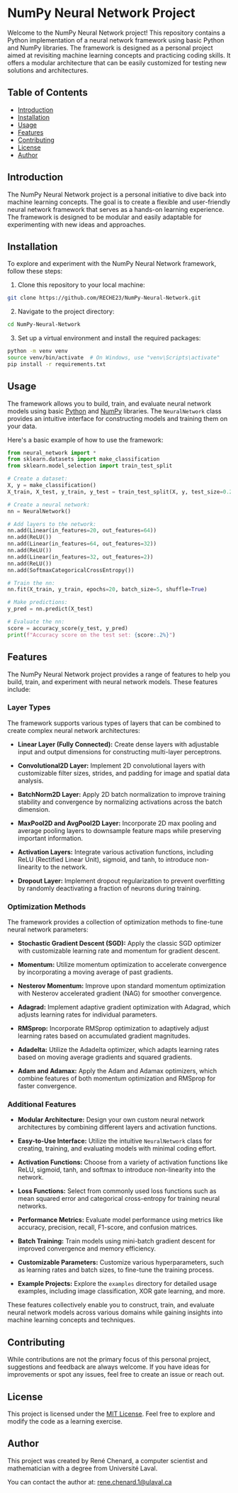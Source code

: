 # NumPy Neural Network Project

Welcome to the NumPy Neural Network project! This repository contains a Python implementation of a neural network framework using basic Python and NumPy libraries. The framework is designed as a personal project aimed at revisiting machine learning concepts and practicing coding skills. It offers a modular architecture that can be easily customized for testing new solutions and architectures.

## Table of Contents

- [Introduction](#introduction)
- [Installation](#installation)
- [Usage](#usage)
- [Features](#features)
- [Contributing](#contributing)
- [License](#license)
- [Author](#author)

## Introduction

The NumPy Neural Network project is a personal initiative to dive back into machine learning concepts. The goal is to create a flexible and user-friendly neural network framework that serves as a hands-on learning experience. The framework is designed to be modular and easily adaptable for experimenting with new ideas and approaches.

## Installation

To explore and experiment with the NumPy Neural Network framework, follow these steps:

1. Clone this repository to your local machine:

```bash
git clone https://github.com/RECHE23/NumPy-Neural-Network.git
```

2. Navigate to the project directory:
```bash
cd NumPy-Neural-Network
```

3. Set up a virtual environment and install the required packages:
```bash
python -m venv venv
source venv/bin/activate  # On Windows, use "venv\Scripts\activate"
pip install -r requirements.txt
```

## Usage

The framework allows you to build, train, and evaluate neural network models using basic [Python](https://www.python.org/) and [NumPy](https://numpy.org/) libraries. The `NeuralNetwork` class provides an intuitive interface for constructing models and training them on your data.

Here's a basic example of how to use the framework:

```python
from neural_network import *
from sklearn.datasets import make_classification
from sklearn.model_selection import train_test_split

# Create a dataset:
X, y = make_classification()
X_train, X_test, y_train, y_test = train_test_split(X, y, test_size=0.2)

# Create a neural network:
nn = NeuralNetwork()

# Add layers to the network:
nn.add(Linear(in_features=20, out_features=64))
nn.add(ReLU())
nn.add(Linear(in_features=64, out_features=32))
nn.add(ReLU())
nn.add(Linear(in_features=32, out_features=2))
nn.add(ReLU())
nn.add(SoftmaxCategoricalCrossEntropy())

# Train the nn:
nn.fit(X_train, y_train, epochs=20, batch_size=5, shuffle=True)

# Make predictions:
y_pred = nn.predict(X_test)

# Evaluate the nn:
score = accuracy_score(y_test, y_pred)
print(f"Accuracy score on the test set: {score:.2%}")
```

## Features

The NumPy Neural Network project provides a range of features to help you build, train, and experiment with neural network models. These features include:

### Layer Types

The framework supports various types of layers that can be combined to create complex neural network architectures:

- **Linear Layer (Fully Connected):** Create dense layers with adjustable input and output dimensions for constructing multi-layer perceptrons.

- **Convolutional2D Layer:** Implement 2D convolutional layers with customizable filter sizes, strides, and padding for image and spatial data analysis.

- **BatchNorm2D Layer:** Apply 2D batch normalization to improve training stability and convergence by normalizing activations across the batch dimension.

- **MaxPool2D and AvgPool2D Layer:** Incorporate 2D max pooling and average pooling layers to downsample feature maps while preserving important information.

- **Activation Layers:** Integrate various activation functions, including ReLU (Rectified Linear Unit), sigmoid, and tanh, to introduce non-linearity to the network.

- **Dropout Layer:** Implement dropout regularization to prevent overfitting by randomly deactivating a fraction of neurons during training.

### Optimization Methods

The framework provides a collection of optimization methods to fine-tune neural network parameters:

- **Stochastic Gradient Descent (SGD):** Apply the classic SGD optimizer with customizable learning rate and momentum for gradient descent.

- **Momentum:** Utilize momentum optimization to accelerate convergence by incorporating a moving average of past gradients.

- **Nesterov Momentum:** Improve upon standard momentum optimization with Nesterov accelerated gradient (NAG) for smoother convergence.

- **Adagrad:** Implement adaptive gradient optimization with Adagrad, which adjusts learning rates for individual parameters.

- **RMSprop:** Incorporate RMSprop optimization to adaptively adjust learning rates based on accumulated gradient magnitudes.

- **Adadelta:** Utilize the Adadelta optimizer, which adapts learning rates based on moving average gradients and squared gradients.

- **Adam and Adamax:** Apply the Adam and Adamax optimizers, which combine features of both momentum optimization and RMSprop for faster convergence.

### Additional Features

- **Modular Architecture:** Design your own custom neural network architectures by combining different layers and activation functions.

- **Easy-to-Use Interface:** Utilize the intuitive `NeuralNetwork` class for creating, training, and evaluating models with minimal coding effort.

- **Activation Functions:** Choose from a variety of activation functions like ReLU, sigmoid, tanh, and softmax to introduce non-linearity into the network.

- **Loss Functions:** Select from commonly used loss functions such as mean squared error and categorical cross-entropy for training neural networks.

- **Performance Metrics:** Evaluate model performance using metrics like accuracy, precision, recall, F1-score, and confusion matrices.

- **Batch Training:** Train models using mini-batch gradient descent for improved convergence and memory efficiency.

- **Customizable Parameters:** Customize various hyperparameters, such as learning rates and batch sizes, to fine-tune the training process.

- **Example Projects:** Explore the `examples` directory for detailed usage examples, including image classification, XOR gate learning, and more.

These features collectively enable you to construct, train, and evaluate neural network models across various domains while gaining insights into machine learning concepts and techniques.


## Contributing

While contributions are not the primary focus of this personal project, suggestions and feedback are always welcome. If you have ideas for improvements or spot any issues, feel free to create an issue or reach out.

## License

This project is licensed under the [MIT License](https://opensource.org/license/mit/). Feel free to explore and modify the code as a learning exercise.

## Author

This project was created by René Chenard, a computer scientist and mathematician with a degree from Université Laval.

You can contact the author at: [rene.chenard.1@ulaval.ca](mailto:rene.chenard.1@ulaval.ca)

